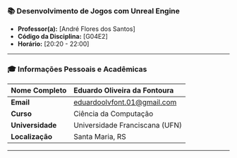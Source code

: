 ### 📚 **Desenvolvimento de Jogos com Unreal Engine**

* **Professor(a):** [André Flores dos Santos]
* **Código da Disciplina:** [G04E2]
* **Horário:** [20:20 - 22:00]
---

### 🎓 **Informações Pessoais e Acadêmicas**

| **Nome Completo** | Eduardo Oliveira da Fontoura |
| :--- | :--- |
| **Email** | eduardoolvfont.01@gmail.com |
| **Curso** | Ciência da Computação |
| **Universidade** | Universidade Franciscana (UFN) |
| **Localização** | Santa Maria, RS |

---

